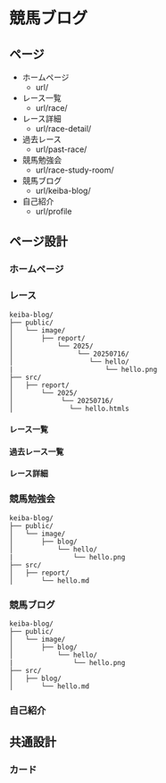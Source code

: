 # 競馬ブログ


## ページ

* ホームページ
  * url/
* レース一覧
  * url/race/
* レース詳細
  * url/race-detail/
* 過去レース
  * url/past-race/
* 競馬勉強会
  * url/race-study-room/
* 競馬ブログ
  * url/keiba-blog/
* 自己紹介
  * url/profile

## ページ設計

### ホームページ

### レース

```
keiba-blog/
├── public/
│   └── image/
│       ├── report/
│           └── 2025/
│                └── 20250716/
│                   └── hello/
|                       └── hello.png
├── src/
│   ├── report/
│       └── 2025/
│            └── 20250716/
│              └── hello.htmls
```

#### レース一覧

#### 過去レース一覧

#### レース詳細


### 競馬勉強会

```
keiba-blog/
├── public/
│   └── image/
│       ├── blog/
│           └── hello/
|               └── hello.png
├── src/
│   ├── report/
│       └── hello.md
```

### 競馬ブログ

```
keiba-blog/
├── public/
│   └── image/
│       ├── blog/
│           └── hello/
|               └── hello.png
├── src/
│   ├── blog/
│       └── hello.md
```


### 自己紹介

## 共通設計

### カード

